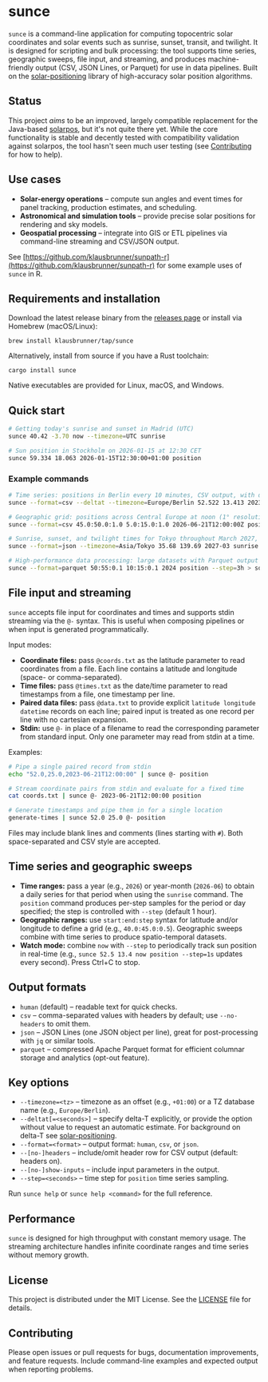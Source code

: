 # sunce

`sunce` is a command-line application for computing topocentric solar coordinates and solar events such as sunrise, sunset, transit, and twilight. It is designed for scripting and bulk processing: the tool supports time series, geographic sweeps, file input, and streaming, and produces machine-friendly output (CSV, JSON Lines, or Parquet) for use in data pipelines. Built on the [solar-positioning](https://crates.io/crates/solar-positioning) library of high-accuracy solar position algorithms.

## Status

This project *aims* to be an improved, largely compatible replacement for the Java-based [solarpos](https://github.com/klausbrunner/solarpos), but it's not quite there yet. While the core functionality is stable and decently tested with compatibility validation against solarpos, the tool hasn't seen much user testing (see [Contributing](#contributing) for how to help). 

## Use cases

- **Solar-energy operations** – compute sun angles and event times for panel tracking, production estimates, and scheduling.
- **Astronomical and simulation tools** – provide precise solar positions for rendering and sky models.
- **Geospatial processing** – integrate into GIS or ETL pipelines via command-line streaming and CSV/JSON output.

See [https://github.com/klausbrunner/sunpath-r](https://github.com/klausbrunner/sunpath-r) for some example uses of `sunce` in R.

## Requirements and installation

Download the latest release binary from the [releases page](https://github.com/klausbrunner/sunce/releases/latest) or install via Homebrew (macOS/Linux):

```shell
brew install klausbrunner/tap/sunce
```

Alternatively, install from source if you have a Rust toolchain:

```shell
cargo install sunce
```

Native executables are provided for Linux, macOS, and Windows.

## Quick start

```bash
# Getting today's sunrise and sunset in Madrid (UTC)
sunce 40.42 -3.70 now --timezone=UTC sunrise

# Sun position in Stockholm on 2026-01-15 at 12:30 CET
sunce 59.334 18.063 2026-01-15T12:30:00+01:00 position
```

### Example commands

```bash
# Time series: positions in Berlin every 10 minutes, CSV output, with delta-T estimate
sunce --format=csv --deltat --timezone=Europe/Berlin 52.522 13.413 2023-03-26 position --step=10m

# Geographic grid: positions across Central Europe at noon (1° resolution)
sunce --format=csv 45.0:50.0:1.0 5.0:15.0:1.0 2026-06-21T12:00:00Z position

# Sunrise, sunset, and twilight times for Tokyo throughout March 2027, JSON output
sunce --format=json --timezone=Asia/Tokyo 35.68 139.69 2027-03 sunrise --twilight

# High-performance data processing: large datasets with Parquet output (zstd compressed)
sunce --format=parquet 50:55:0.1 10:15:0.1 2024 position --step=3h > solar_data.parquet
```

## File input and streaming

`sunce` accepts file input for coordinates and times and supports stdin streaming via the `@-` syntax. This is useful when composing pipelines or when input is generated programmatically.

Input modes:

- **Coordinate files:** pass `@coords.txt` as the latitude parameter to read coordinates from a file. Each line contains a latitude and longitude (space- or comma-separated).
- **Time files:** pass `@times.txt` as the date/time parameter to read timestamps from a file, one timestamp per line.
- **Paired data files:** pass `@data.txt` to provide explicit `latitude longitude datetime` records on each line; paired input is treated as one record per line with no cartesian expansion.
- **Stdin:** use `@-` in place of a filename to read the corresponding parameter from standard input. Only one parameter may read from stdin at a time.

Examples:

```bash
# Pipe a single paired record from stdin
echo "52.0,25.0,2023-06-21T12:00:00" | sunce @- position

# Stream coordinate pairs from stdin and evaluate for a fixed time
cat coords.txt | sunce @- 2023-06-21T12:00:00 position

# Generate timestamps and pipe them in for a single location
generate-times | sunce 52.0 25.0 @- position
```

Files may include blank lines and comments (lines starting with `#`). Both space-separated and CSV style are accepted.

## Time series and geographic sweeps

- **Time ranges:** pass a year (e.g., `2026`) or year-month (`2026-06`) to obtain a daily series for that period when using the `sunrise` command. The `position` command produces per-step samples for the period or day specified; the step is controlled with `--step` (default 1 hour).
- **Geographic ranges:** use `start:end:step` syntax for latitude and/or longitude to define a grid (e.g., `40.0:45.0:0.5`). Geographic sweeps combine with time series to produce spatio-temporal datasets.
- **Watch mode:** combine `now` with `--step` to periodically track sun position in real-time (e.g., `sunce 52.5 13.4 now position --step=1s` updates every second). Press Ctrl+C to stop.

## Output formats

- `human` (default) – readable text for quick checks.
- `csv` – comma-separated values with headers by default; use `--no-headers` to omit them.
- `json` – JSON Lines (one JSON object per line), great for post-processing with `jq` or similar tools.
- `parquet` – compressed Apache Parquet format for efficient columnar storage and analytics (opt-out feature).

## Key options

- `--timezone=<tz>` – timezone as an offset (e.g., `+01:00`) or a TZ database name (e.g., `Europe/Berlin`).
- `--deltat[=<seconds>]` – specify delta-T explicitly, or provide the option without value to request an automatic estimate. For background on delta-T see [solar-positioning](https://crates.io/crates/solar-positioning).
- `--format=<format>` – output format: `human`, `csv`, or `json`.
- `--[no-]headers` – include/omit header row for CSV output (default: headers on).
- `--[no-]show-inputs` – include input parameters in the output.
- `--step=<seconds>` – time step for `position` time series sampling.

Run `sunce help` or `sunce help <command>` for the full reference.

## Performance

`sunce` is designed for high throughput with constant memory usage. The streaming architecture handles infinite coordinate ranges and time series without memory growth.

## License

This project is distributed under the MIT License. See the [LICENSE](LICENSE) file for details.

## Contributing

Please open issues or pull requests for bugs, documentation improvements, and feature requests. Include command-line examples and expected output when reporting problems.
